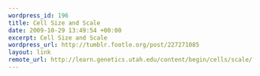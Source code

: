 ```yaml
--- 
wordpress_id: 196
title: Cell Size and Scale
date: 2009-10-29 13:49:54 +00:00
excerpt: Cell Size and Scale
wordpress_url: http://tumblr.footle.org/post/227271085
layout: link
remote_url: http://learn.genetics.utah.edu/content/begin/cells/scale/
---
```

